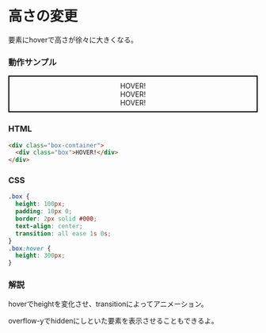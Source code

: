 # 高さの変更

要素にhoverで高さが徐々に大きくなる。

### 動作サンプル

<style>
  .box {
    height: 50px;
    padding: 10px 0;
    border: 2px solid #000;
    text-align: center;
    transition: all ease 1s 0s;
    overflow-y: hidden;
  }
  .box:hover {
    height: 100px;
  }
</style>

<div class="box-container">
  <div class="box">
    <div>HOVER!</div>
    <div>HOVER!</div>
    <div>HOVER!</div>
  </div>
</div>

### HTML
```html
<div class="box-container">
  <div class="box">HOVER!</div>
</div>
```

### CSS
```css
.box {
  height: 100px;
  padding: 10px 0;
  border: 2px solid #000;
  text-align: center;
  transition: all ease 1s 0s;
}
.box:hover {
  height: 300px;
}
```

### 解説
hoverでheightを変化させ、transitionによってアニメーション。

overflow-yでhiddenにしといた要素を表示させることもできるよ。